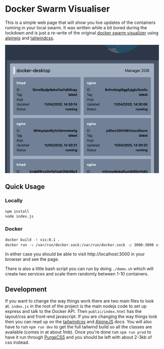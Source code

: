 # Docker Swarm Visualiser

This is a simple web page that will show you live updates of the containers running in your local swarm.  It was written while a bit bored during the lockdown and is just a re-write of the original
[docker swarm visualizer](https://github.com/dockersamples/docker-swarm-visualizer) using [alpinejs](https://github.com/alpinejs/alpine) and [tailwindcss](https://tailwindcss.com/).

![screenshot](screenshot.png)

## Quick Usage

### Locally

```bash
npm install
node index.js
```

### Docker
```bash
docker build -t vis:0.1 .
docker run -v /var/run/docker.sock:/var/run/docker.sock -p 3000:3000 vis:0.1
```

In either case you should be able to visit http://localhost:3000 in your browser and see the page.

There is also a little bash script you can run by doing `./demo.sh` which will create two services
and scale them randomly between 1-10 containers.

## Development

If you want to change the way things work there are two main files to look at.  `index.js` in the root of the project is the main
nodejs code to set up express and talk to the Docker API.  Then `public/index.html` has the layout/css and front-end javascript.
If you are changing the way things look then you can read up on the [tailwindcss](https://tailwindcss.com/) and [AlpineJS](https://github.com/alpinejs/alpine) docs.  You will also
have to run `npm run dev` to get the full tailwind build so all the classes are available (comes in at about 1mb).  Once you're done
run `npm run prod` to have it run through [PurgeCSS](https://purgecss.com/) and you should be left with about 2-3kb of css instead.
